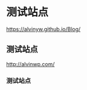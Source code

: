 ﻿# 测试站点

<a target="_blank" href="https://alvinyw.github.io/Blog/">https://alvinyw.github.io/Blog/</a>

## 测试站点

<a target="_blank" href="http://alvinwp.com/">http://alvinwp.com/</a>

### 测试站点